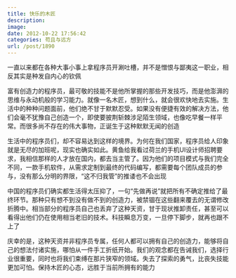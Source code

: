 ```yaml
---
title: 快乐的木匠
description: 
image: 
date: 2012-10-22 17:56:42
categories: 苟且与远方
url: /post/1890
---
```


一直以来都在各种大事小事上拿程序员开涮吐槽，并不是憎恨与鄙夷这一职业，相反其实是种发自内心的钦佩

富有创造力的程序员，最可敬的技能不是他所掌握的那些开发技巧，而是他澎湃的思维与永动机般的学习能力。就像一名木匠，想到什么，就会很欢快地去实施。生活中的种种问题面前，他们绝不甘于默默忍受。如果没有便捷有效的解决方法，他们会毫不犹豫自己创造一个，即使要披荆斩棘涉足陌生领域，也像吃早餐一样平常。而很多尚不存在的伟大事物，正诞生于这种默默无闻的创造

生活中的程序员们，却不容易达到这样的境界。为何在我们国家，程序员给人印象就是无尽的加班呢，现实也确实如此。黄鱼给我看过荷兰的手机UI设计师招聘要求，我相信那样的人才放在国内，都去当主管了。因为他们的项目模式与我们完全不同，一款手机软件，从需求定制到最终的代码编写，都需要每个团队成员的参与，没有那么分明的界限，“这不归我管”的推诿也不会出现

中国的程序员们确实都生活得太压抑了，一句“先做再说”就把所有不确定推给了最终环节。那种只有想不到没有做不到的创造力，被禁锢在这些翻来覆去的无谓修改折腾中。相当部分的程序员自己也丢弃了这种天资，甘于现状推卸责任，甚至可以看得出他们仍在使用相当老旧的技术。科技瞬息万变，一旦停下脚步，就再也跟不上了

庆幸的是，这种天资并非程序员专属，任何人都可以拥有自己的创造力，能够将自己的想法付诸实施，哪怕从一件手工折纸开始。我们的观念都在告诫我们，选择行业很重要，同时也将我们束缚在那片狭窄的领域。失去了探索的勇气，比丧失技能更加可怕。保持木匠的心态，远胜于当前所拥有的能力
